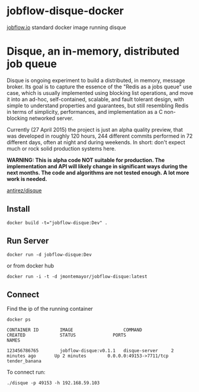 # jobflow-disque-docker
[jobflow.io](http://jobflow.io) standard docker image running disque

Disque, an in-memory, distributed job queue
===

Disque is ongoing experiment to build a distributed, in memory, message broker.
Its goal is to capture the essence of the "Redis as a jobs queue" use case,
which is usually implemented using blocking list operations, and move
it into an ad-hoc, self-contained, scalable, and fault tolerant design, with
simple to understand properties and guarantees, but still resembling Redis
in terms of simplicity, performances, and implementation as a C non-blocking
networked server.

Currently (27 April 2015) the project is just an alpha quality preview, that was developed in roughly 120 hours, 244 different commits performed in 72 different days, often at night and during weekends. In short: don't expect much or rock solid production systems here.

**WARNING: This is alpha code NOT suitable for production. The implementation and API will likely change in significant ways during the next months. The code and algorithms are not tested enough. A lot more work is needed.**

[antirez/disque](https://github.com/antirez/disque)


## Install

    docker build -t="jobflow-disque:Dev" .
 
## Run Server
    docker run -d jobflow-disque:Dev

or from docker hub

    docker run -i -t -d jmontemayor/jobflow-disque:latest

## Connect
Find the ip of the running container

    docker ps

    CONTAINER ID        IMAGE                   COMMAND             CREATED             STATUS              PORTS                     NAMES

    123456786765        jobflow-disque:v0.1.1   disque-server     2 minutes ago       Up 2 minutes        0.0.0.0:49153->7711/tcp   tender_banana

To connect run:

    ./disque -p 49153 -h 192.168.59.103
